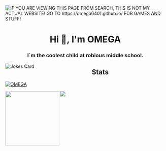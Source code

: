 <img alt="IF YOU ARE VIEWING THIS PAGE FROM SEARCH, THIS IS NOT MY ACTUAL WEBSITE! GO TO https://omega6401.github.io/ FOR GAMES AND STUFF!" src="https://readme-typing-svg.herokuapp.com?vCenter=true&lines=Hello!+I+am+ΩMEGA!;HTML+Coder;Terrible+with+JavaScript;Cool+Gamer">
<h1 align="center">Hi 👋, I'm OMEGA</h1>
<h3 align="center">I´m the coolest child at robious middle school.</h3>


<img align="left" src="https://readme-jokes.vercel.app/api" alt="Jokes Card" />


<h2 align="Middle">Stats</h2>

  
<p align="left"> <a href="https://github.com/ryo-ma/github-profile-trophy"><img src="https://github-profile-trophy.vercel.app/?username=OMEGA6401&theme=discord" alt="OMEGA" /></a> </p>







  <div>
  <img height="170" align="left" src="https://github-readme-stats.vercel.app/api?username=OMEGA6401&theme=dark&count_private=true&include_all_commits=true" />
  <img src="https://github-readme-stats.vercel.app/api/top-langs/?username=OMEGA6401&theme=dark&layout=compact" />
</div>

